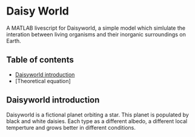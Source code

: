 # Daisy World 
A MATLAB livescript for Daisyworld, a simple model which simlulate the interation between living organisms and their inorganic surroundings on Earth.

## Table of contents
- [Daisyworld introduction](#daisyworld-introduction)
- [Theoretical equation]

## Daisyworld introduction
Daisyworld is a fictional planet orbiting a star. This planet is populated by black and white daisies. Each type as a different albedo, a different local temperture and grows better in different conditions.
